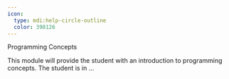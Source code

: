 ```yaml
---
icon:
  type: mdi:help-circle-outline
  color: 398126
---
```


Programming Concepts

This module will provide the student with an introduction to programming concepts. The student is in ... 
